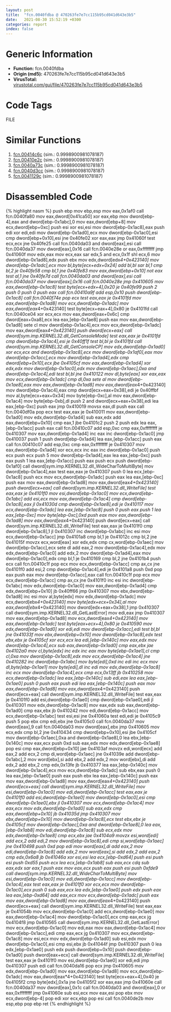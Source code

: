 ```yaml
---
layout: post
title:  "fcn.0040fdba @ 470263fe7e7cc115b95cd041d643e3b5"
date:   2021-08-30 15:52:19 +0300
categories: report
index: false
---
```


# Generic Information
- **Function:** fcn.0040fdba
- **Origin (md5):** 470263fe7e7cc115b95cd041d643e3b5
- **VirusTotal:** [virustotal.com/gui/file/470263fe7e7cc115b95cd041d643e3b5][virustotal_ref]

# Code Tags
<span class="tag" id="FILE">FILE</span>


# Similar Functions

1. [fcn.00414c6c][similar_1_ref] (sim.: 0.9998900981078187)
2. [fcn.00410e2c][similar_2_ref] (sim.: 0.9998900981078187)
3. [fcn.0040a73c][similar_3_ref] (sim.: 0.9998900981078187)
4. [fcn.0040d3cc][similar_4_ref] (sim.: 0.9998900981078187)
5. [fcn.0041129c][similar_5_ref] (sim.: 0.9998900981078187)


# Disassembled Code

{% highlight nasm %}
push ebp
mov ebp,esp
mov eax,0x1af0
call fcn.0040fa80
mov eax,dword[0x41ca50]
xor eax,ebp
mov dword[ebp-4],eax
and dword[ebp-0x1abc],0
mov eax,dword[ebp+8]
mov ecx,dword[ebp+0xc]
push esi
xor esi,esi
mov dword[ebp-0x1ac8],eax
push edi
xor edi,edi
mov dword[ebp-0x1ad0],ecx
mov dword[ebp-0x1ac0],esi
cmp dword[ebp+0x10],esi
jne 0x40fe02
xor eax,eax
jmp 0x41060f
test ecx,ecx
jne 0x40fe25
call fcn.0040da03
and dword[eax],esi
call fcn.0040da37
mov dword[eax],0x16
call fcn.0040e28e
or eax,0xffffffff
jmp 0x41060f
mov edx,eax
mov ecx,eax
sar edx,5
and ecx,0x1f
shl ecx,6
mov dword[ebp-0x1ad8],edx
push ebx
mov edx,dword[edx*4+0x423140]
mov dword[ebp-0x1adc],ecx
mov bl,byte[ecx+edx+0x24]
add bl,bl
sar bl,1
cmp bl,2
je 0x40fe58
cmp bl,1
jne 0x40fe83
mov eax,dword[ebp+0x10]
not eax
test al,1
jne 0x40fe7d
call fcn.0040da03
and dword[eax],esi
call fcn.0040da37
mov dword[eax],0x16
call fcn.0040e28e
jmp 0x410605
mov eax,dword[ebp-0x1ac8]
test byte[ecx+edx+4],0x20
je 0x40fe99
push 2
push 0
push 0
push eax
call fcn.00410a9f
add esp,0x10
push dword[ebp-0x1ac8]
call fcn.0040f74e
pop ecx
test eax,eax
je 0x4101fd
mov eax,dword[ebp-0x1ad8]
mov ecx,dword[ebp-0x1adc]
mov eax,dword[eax*4+0x423140]
test byte[ecx+eax+4],0x80
je 0x4101fd
call fcn.0040ce04
xor ecx,ecx
mov eax,dword[eax+0x6c]
cmp dword[eax+0xa8],ecx
lea eax,[ebp-0x1ae8]
push eax
mov eax,dword[ebp-0x1ad8]
sete cl
mov dword[ebp-0x1ac4],ecx
mov ecx,dword[ebp-0x1adc]
mov eax,dword[eax*4+0x423140]
push dword[ecx+eax]
call dword[sym.imp.KERNEL32.dll_GetConsoleMode]
test eax,eax
je 0x4101fd
cmp dword[ebp-0x1ac4],esi
je 0x40ff1f
test bl,bl
je 0x4101fd
call dword[sym.imp.KERNEL32.dll_GetConsoleCP]
mov edx,dword[ebp-0x1ad0]
xor ecx,ecx
and dword[ebp-0x1ac8],ecx
mov dword[ebp-0x1af0],eax
mov dword[ebp-0x1acc],ecx
mov dword[ebp-0x1ad4],edx
cmp dword[ebp+0x10],ecx
jbe 0x4105cf
mov eax,dword[ebp-0x1ad4]
xor edx,edx
mov dword[ebp-0x1ac0],edx
mov dword[ebp-0x1aec],0xa
and dword[ebp-0x1ac4],edi
test bl,bl
jne 0x410122
mov dl,byte[eax]
xor eax,eax
mov ecx,dword[ebp-0x1adc]
cmp dl,0xa
sete al
mov dword[ebp-0x1ae8],eax
mov eax,dword[ebp-0x1ad8]
mov eax,dword[eax*4+0x423140]
mov dword[ebp-0x1ac4],eax
cmp dword[ecx+eax+0x38],edi
je 0x40ffbf
mov al,byte[ecx+eax+0x34]
mov byte[ebp-0xc],al
mov eax,dword[ebp-0x1ac4]
mov byte[ebp-0xb],dl
push 2
and dword[ecx+eax+0x38],edi
lea eax,[ebp-0xc]
push eax
jmp 0x410019
movsx eax,dl
push eax
call fcn.0040df0a
pop ecx
test eax,eax
je 0x410011
mov eax,dword[ebp-0x1ad0]
mov edx,dword[ebp-0x1ad4]
sub eax,edx
add eax,dword[ebp+0x10]
cmp eax,1
jbe 0x4101c2
push 2
push edx
lea eax,[ebp-0x1acc]
push eax
call fcn.00410c07
add esp,0xc
cmp eax,0xffffffff
je 0x410307
mov eax,dword[ebp-0x1ad4]
inc eax
inc dword[ebp-0x1ac0]
jmp 0x410037
push 1
push dword[ebp-0x1ad4]
lea eax,[ebp-0x1acc]
push eax
call fcn.00410c07
add esp,0xc
cmp eax,0xffffffff
je 0x410307
mov eax,dword[ebp-0x1ad4]
xor ecx,ecx
inc eax
inc dword[ebp-0x1ac0]
push ecx
push ecx
push 5
mov dword[ebp-0x1ad4],eax
lea eax,[ebp-0xc]
push eax
push 1
lea eax,[ebp-0x1acc]
push eax
push ecx
push dword[ebp-0x1af0]
call dword[sym.imp.KERNEL32.dll_WideCharToMultiByte]
mov dword[ebp-0x1ac4],eax
test eax,eax
je 0x410307
push 0
lea ecx,[ebp-0x1ac8]
push ecx
mov ecx,dword[ebp-0x1adc]
push eax
lea eax,[ebp-0xc]
push eax
mov eax,dword[ebp-0x1ad8]
mov eax,dword[eax*4+0x423140]
push dword[ecx+eax]
call dword[sym.imp.KERNEL32.dll_WriteFile]
test eax,eax
je 0x4101f0
mov esi,dword[ebp-0x1ac0]
mov ecx,dword[ebp-0x1abc]
add esi,ecx
mov eax,dword[ebp-0x1ac4]
cmp dword[ebp-0x1ac8],eax
jl 0x41030d
cmp dword[ebp-0x1ae8],edi
je 0x410117
mov ecx,dword[ebp-0x1adc]
lea eax,[ebp-0x1ac8]
push 0
push eax
push 1
lea eax,[ebp-0xc]
mov byte[ebp-0xc],0xd
push eax
mov eax,dword[ebp-0x1ad8]
mov eax,dword[eax*4+0x423140]
push dword[ecx+eax]
call dword[sym.imp.KERNEL32.dll_WriteFile]
test eax,eax
je 0x4101f0
cmp dword[ebp-0x1ac8],1
jl 0x410307
inc dword[ebp-0x1abc]
inc esi
mov ecx,dword[ebp-0x1acc]
jmp 0x4101a8
cmp bl,1
je 0x41012c
cmp bl,2
jne 0x41015f
movzx ecx,word[eax]
xor edx,edx
cmp cx,word[ebp-0x1aec]
mov dword[ebp-0x1acc],ecx
sete dl
add eax,2
mov dword[ebp-0x1ac4],edx
mov edx,dword[ebp-0x1ac0]
add edx,2
mov dword[ebp-0x1ad4],eax
mov dword[ebp-0x1ac0],edx
cmp bl,1
je 0x410169
cmp bl,2
jne 0x4101b4
push ecx
call fcn.00410c1f
pop ecx
mov ecx,dword[ebp-0x1acc]
cmp ax,cx
jne 0x4101f0
add esi,2
cmp dword[ebp-0x1ac4],edi
je 0x4101a8
push 0xd
pop eax
push eax
mov dword[ebp-0x1acc],eax
call fcn.00410c1f
pop ecx
mov ecx,dword[ebp-0x1acc]
cmp ax,cx
jne 0x4101f0
inc esi
inc dword[ebp-0x1abc]
mov edx,dword[ebp-0x1ac0]
mov eax,dword[ebp-0x1ad4]
cmp edx,dword[ebp+0x10]
jb 0x40ff66
jmp 0x410307
mov ebx,dword[ebp-0x1ad8]
inc esi
mov al,byte[edx]
mov edx,dword[ebp-0x1adc]
mov ecx,dword[ebx*4+0x423140]
mov byte[edx+ecx+0x34],al
mov eax,dword[ebx*4+0x423140]
mov dword[edx+eax+0x38],1
jmp 0x410307
call dword[sym.imp.KERNEL32.dll_GetLastError]
mov edi,eax
jmp 0x410307
mov eax,dword[ebp-0x1ad8]
mov ecx,dword[eax*4+0x423140]
mov eax,dword[ebp-0x1adc]
test byte[eax+ecx+4],0x80
je 0x410590
mov edx,dword[ebp-0x1ad0]
xor edi,edi
mov dword[ebp-0x1acc],edi
test bl,bl
jne 0x41033f
mov ebx,dword[ebp+0x10]
mov dword[ebp-0x1ac8],edx
test ebx,ebx
je 0x4105cf
xor ecx,ecx
lea edi,[ebp-0x140c]
mov eax,edx
mov dword[ebp-0x1ac4],ecx
sub eax,dword[ebp-0x1ad0]
cmp eax,ebx
jae 0x4102a0
mov cl,byte[edx]
inc edx
inc eax
mov byte[ebp-0x1ae1],cl
cmp cl,0xa
mov dword[ebp-0x1ac8],edx
mov ecx,dword[ebp-0x1ac4]
jne 0x410282
inc dword[ebp-0x1abc]
mov byte[edi],0xd
inc edi
inc ecx
mov dl,byte[ebp-0x1ae1]
mov byte[edi],dl
inc edi
mov edx,dword[ebp-0x1ac8]
inc ecx
mov dword[ebp-0x1ac4],ecx
cmp ecx,0x13ff
jb 0x410258
mov ecx,dword[ebp-0x1adc]
lea eax,[ebp-0x140c]
sub edi,eax
lea eax,[ebp-0x1ae0]
push 0
push eax
push edi
lea eax,[ebp-0x140c]
push eax
mov eax,dword[ebp-0x1ad8]
mov eax,dword[eax*4+0x423140]
push dword[ecx+eax]
call dword[sym.imp.KERNEL32.dll_WriteFile]
test eax,eax
je 0x4101f0
add esi,dword[ebp-0x1ae0]
cmp dword[ebp-0x1ae0],edi
jl 0x410301
mov edx,dword[ebp-0x1ac8]
mov eax,edx
sub eax,dword[ebp-0x1ad0]
cmp eax,ebx
jb 0x410242
mov edi,dword[ebp-0x1acc]
mov ecx,dword[ebp-0x1abc]
test esi,esi
jne 0x41060a
test edi,edi
je 0x4105c9
push 5
pop ebx
cmp edi,ebx
jne 0x4105c0
call fcn.0040da37
mov dword[eax],9
call fcn.0040da03
mov dword[eax],ebx
jmp 0x410605
mov ecx,edx
cmp bl,2
jne 0x410434
cmp dword[ebp+0x10],esi
jbe 0x4105cf
mov dword[ebp-0x1aec],0xa
and dword[ebp-0x1ae8],0
lea ebx,[ebp-0x140c]
mov eax,ecx
push 0xd
sub eax,edx
mov edx,dword[ebp-0x1ae8]
pop esi
cmp eax,dword[ebp+0x10]
jae 0x4103af
movzx edi,word[ecx]
add eax,2
add ecx,2
cmp di,word[ebp-0x1aec]
jne 0x41039e
add dword[ebp-0x1abc],2
mov word[ebx],si
add ebx,2
add edx,2
mov word[ebx],di
add edx,2
add ebx,2
cmp edx,0x13fe
jb 0x410377
lea eax,[ebp-0x140c]
mov dword[ebp-0x1ac4],ecx
mov ecx,dword[ebp-0x1adc]
sub ebx,eax
push 0
lea eax,[ebp-0x1ae0]
push eax
push ebx
lea eax,[ebp-0x140c]
push eax
mov eax,dword[ebp-0x1ad8]
mov eax,dword[eax*4+0x423140]
push dword[ecx+eax]
call dword[sym.imp.KERNEL32.dll_WriteFile]
mov esi,dword[ebp-0x1ac0]
mov edi,dword[ebp-0x1acc]
test eax,eax
je 0x4101f0
add esi,dword[ebp-0x1ae0]
mov dword[ebp-0x1ac0],esi
cmp dword[ebp-0x1ae0],ebx
jl 0x410307
mov ecx,dword[ebp-0x1ac4]
mov eax,ecx
mov edx,dword[ebp-0x1ad0]
sub eax,edx
cmp eax,dword[ebp+0x10]
jb 0x41035d
jmp 0x410307
mov ebx,dword[ebp+0x10]
mov dword[ebp-0x1ac8],ecx
test ebx,ebx
je 0x4105cf
mov dword[ebp-0x1aec],0xa
and dword[ebp-0x1ae8],0
lea eax,[ebp-0x1ab8]
mov edi,dword[ebp-0x1ac8]
sub ecx,edx
mov edx,dword[ebp-0x1ae8]
cmp ecx,ebx
jae 0x4104a9
movzx esi,word[edi]
add ecx,2
add edi,2
mov dword[ebp-0x1ac8],edi
cmp si,word[ebp-0x1aec]
jne 0x410498
push 0xd
pop edi
mov word[eax],di
add eax,2
mov edi,dword[ebp-0x1ac8]
add edx,2
mov word[eax],si
add edx,2
add eax,2
cmp edx,0x6a8
jb 0x41046a
xor esi,esi
lea ecx,[ebp-0xd64]
push esi
push esi
push 0xd55
push ecx
lea ecx,[ebp-0x1ab8]
sub eax,ecx
cdq
sub eax,edx
sar eax,1
push eax
mov eax,ecx
push eax
push esi
push 0xfde9
call dword[sym.imp.KERNEL32.dll_WideCharToMultiByte]
mov esi,dword[ebp-0x1ac0]
mov edi,dword[ebp-0x1acc]
mov dword[ebp-0x1ac4],eax
test eax,eax
je 0x4101f0
xor ecx,ecx
mov dword[ebp-0x1ac0],ecx
push 0
sub eax,ecx
lea edx,[ebp-0x1ae0]
push edx
push eax
lea eax,[ebp-0xd64]
add eax,ecx
mov ecx,dword[ebp-0x1adc]
push eax
mov eax,dword[ebp-0x1ad8]
mov eax,dword[eax*4+0x423140]
push dword[ecx+eax]
call dword[sym.imp.KERNEL32.dll_WriteFile]
test eax,eax
je 0x41054b
mov ecx,dword[ebp-0x1ac0]
add ecx,dword[ebp-0x1ae0]
mov eax,dword[ebp-0x1ac4]
mov dword[ebp-0x1ac0],ecx
cmp eax,ecx
jg 0x4104f8
jmp 0x410565
call dword[sym.imp.KERNEL32.dll_GetLastError]
mov ecx,dword[ebp-0x1ac0]
mov edi,eax
mov eax,dword[ebp-0x1ac4]
mov dword[ebp-0x1acc],edi
cmp eax,ecx
jg 0x410307
mov ecx,dword[ebp-0x1ac8]
mov esi,ecx
mov edx,dword[ebp-0x1ad0]
sub esi,edx
mov dword[ebp-0x1ac0],esi
cmp esi,ebx
jb 0x41044f
jmp 0x410307
push 0
lea edx,[ebp-0x1ae0]
push edx
push dword[ebp+0x10]
push dword[ebp-0x1ad0]
push dword[eax+ecx]
call dword[sym.imp.KERNEL32.dll_WriteFile]
test eax,eax
je 0x4101f0
mov esi,dword[ebp-0x1ae0]
xor edi,edi
jmp 0x410307
push edi
call fcn.0040da16
pop ecx
jmp 0x410605
mov edx,dword[ebp-0x1ad0]
mov eax,dword[ebp-0x1ad8]
mov ecx,dword[ebp-0x1adc]
mov eax,dword[eax*4+0x423140]
test byte[ecx+eax+4],0x40
je 0x4105f2
cmp byte[edx],0x1a
jne 0x4105f2
xor eax,eax
jmp 0x41060e
call fcn.0040da37
mov dword[eax],0x1c
call fcn.0040da03
and dword[eax],0
or eax,0xffffffff
jmp 0x41060e
sub esi,ecx
mov eax,esi
pop ebx
mov ecx,dword[ebp-4]
pop edi
xor ecx,ebp
pop esi
call fcn.0040de2b
mov esp,ebp
pop ebp
ret
{% endhighlight %}


[similar_1_ref]: /report/fcn.00414c6c@fd17dad7a5809016e438b746adc04679
[similar_2_ref]: /report/fcn.00410e2c@c5a9328b4292c431a6e3f48185308528
[similar_3_ref]: /report/fcn.0040a73c@39cc9d1efb3c13c15792b3ba0142fd3c
[similar_4_ref]: /report/fcn.0040d3cc@ed8dcc04880716413628e726708b2463
[similar_5_ref]: /report/fcn.0041129c@22e4fd0c4b1c614e2ac3f6bd9999bcbd
[virustotal_ref]: https://www.virustotal.com/gui/file/470263fe7e7cc115b95cd041d643e3b5